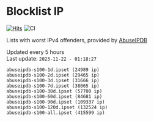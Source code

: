 # Blocklist IP

[![Hits](https://hits.seeyoufarm.com/api/count/incr/badge.svg?url=https%3A%2F%2Fgithub.com%2Fborestad%2Fblocklist-ip%2F&count_bg=%2379C83D&title_bg=%23555555&icon=&icon_color=%23E7E7E7&title=hits&edge_flat=false)](https://hits.seeyoufarm.com)  ![CI](https://img.shields.io/github/workflow/status/borestad/blocklist-ip/CI?style=flat-square)

Lists with worst IPv4 offenders, provided by [AbuseIPDB](https://www.abuseipdb.com/)

<!-- FOOTER-PLACEHOLDER -->
Updated every 5 hours<br>
Last update: `2023-11-22 - 01:18:27`
```
abuseipdb-s100-1d.ipset (24989 ip)
abuseipdb-s100-2d.ipset (29465 ip)
abuseipdb-s100-3d.ipset (31666 ip)
abuseipdb-s100-7d.ipset (38065 ip)
abuseipdb-s100-30d.ipset (57700 ip)
abuseipdb-s100-60d.ipset (84681 ip)
abuseipdb-s100-90d.ipset (109337 ip)
abuseipdb-s100-120d.ipset (132524 ip)
abuseipdb-s100-all.ipset (415599 ip)
```
